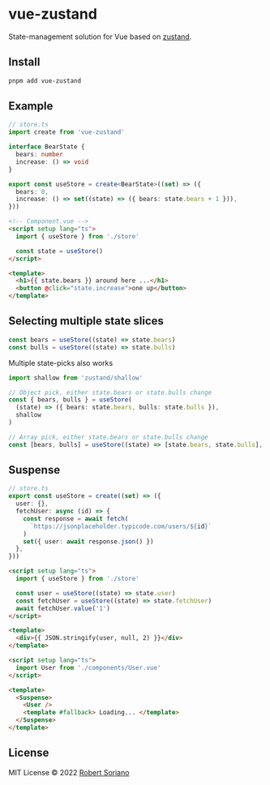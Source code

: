 # vue-zustand

State-management solution for Vue based on [zustand](https://github.com/pmndrs/zustand).

## Install

```sh
pnpm add vue-zustand
```

## Example

```ts
// store.ts
import create from 'vue-zustand'

interface BearState {
  bears: number
  increase: () => void
}

export const useStore = create<BearState>((set) => ({
  bears: 0,
  increase: () => set((state) => ({ bears: state.bears + 1 })),
}))
```

```html
<!-- Component.vue -->
<script setup lang="ts">
  import { useStore } from './store'

  const state = useStore()
</script>

<template>
  <h1>{{ state.bears }} around here ...</h1>
  <button @click="state.increase">one up</button>
</template>
```

## Selecting multiple state slices

```ts
const bears = useStore((state) => state.bears)
const bulls = useStore((state) => state.bulls)
```

Multiple state-picks also works

```ts
import shallow from 'zustand/shallow'

// Object pick, either state.bears or state.bulls change
const { bears, bulls } = useStore(
  (state) => ({ bears: state.bears, bulls: state.bulls }),
  shallow
)

// Array pick, either state.bears or state.bulls change
const [bears, bulls] = useStore((state) => [state.bears, state.bulls], shallow)
```

## Suspense

```ts
// store.ts
export const useStore = create((set) => ({
  user: {},
  fetchUser: async (id) => {
    const response = await fetch(
      `https://jsonplaceholder.typicode.com/users/${id}`
    )
    set({ user: await response.json() })
  },
}))
```

```html
<script setup lang="ts">
  import { useStore } from './store'

  const user = useStore((state) => state.user)
  const fetchUser = useStore((state) => state.fetchUser)
  await fetchUser.value('1')
</script>

<template>
  <div>{{ JSON.stringify(user, null, 2) }}</div>
</template>
```

```html
<script setup lang="ts">
  import User from './components/User.vue'
</script>

<template>
  <Suspense>
    <User />
    <template #fallback> Loading... </template>
  </Suspense>
</template>
```

## License

MIT License © 2022 [Robert Soriano](https://github.com/wobsoriano)
